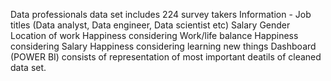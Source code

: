 Data professionals data set includes 224 survey takers
Information - 
  Job titles (Data analyst, Data engineer, Data scientist etc) 
  Salary
  Gender
  Location of work
  Happiness considering Work/life balance
  Happiness considering Salary
  Happiness considering learning new things
Dashboard (POWER BI) consists of representation of most important deatils of cleaned data set.
